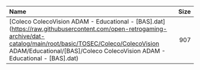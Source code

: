 |Name|Size|
|:---|---:|
|[Coleco ColecoVision ADAM - Educational - [BAS].dat](https://raw.githubusercontent.com/open-retrogaming-archive/dat-catalog/main/root/basic/TOSEC/Coleco/ColecoVision ADAM/Educational/[BAS]/Coleco ColecoVision ADAM - Educational - [BAS].dat)|907|

